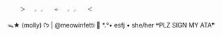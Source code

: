         ＞　 ◞ ◞ 　 ⟡　 ◞ ◞ 　 ＜
ᯓ★ (molly)
ᡣ𐭩 | @meowinfetti 🐧 *.°•
esfj • she/her
❝PLZ SIGN MY ATA❞
     

<!---
meowinfetti/meowinfetti is a ✨ special ✨ repository because its `README.md` (this file) appears on your GitHub profile.
You can click the Preview link to take a look at your changes.
--->
